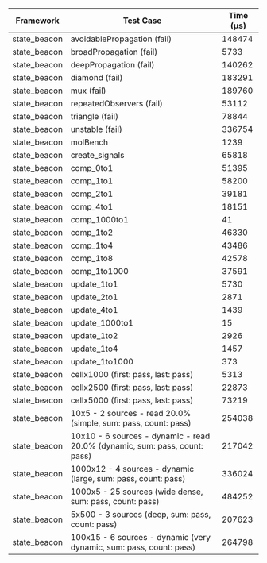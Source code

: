| Framework | Test Case | Time (μs) |
| --- | --- | --- |
| state_beacon | avoidablePropagation (fail) | 148474 |
| state_beacon | broadPropagation (fail) | 5733 |
| state_beacon | deepPropagation (fail) | 140262 |
| state_beacon | diamond (fail) | 183291 |
| state_beacon | mux (fail) | 189760 |
| state_beacon | repeatedObservers (fail) | 53112 |
| state_beacon | triangle (fail) | 78844 |
| state_beacon | unstable (fail) | 336754 |
| state_beacon | molBench | 1239 |
| state_beacon | create_signals | 65818 |
| state_beacon | comp_0to1 | 51395 |
| state_beacon | comp_1to1 | 58200 |
| state_beacon | comp_2to1 | 39181 |
| state_beacon | comp_4to1 | 18151 |
| state_beacon | comp_1000to1 | 41 |
| state_beacon | comp_1to2 | 46330 |
| state_beacon | comp_1to4 | 43486 |
| state_beacon | comp_1to8 | 42578 |
| state_beacon | comp_1to1000 | 37591 |
| state_beacon | update_1to1 | 5730 |
| state_beacon | update_2to1 | 2871 |
| state_beacon | update_4to1 | 1439 |
| state_beacon | update_1000to1 | 15 |
| state_beacon | update_1to2 | 2926 |
| state_beacon | update_1to4 | 1457 |
| state_beacon | update_1to1000 | 373 |
| state_beacon | cellx1000 (first: pass, last: pass) | 5313 |
| state_beacon | cellx2500 (first: pass, last: pass) | 22873 |
| state_beacon | cellx5000 (first: pass, last: pass) | 73219 |
| state_beacon | 10x5 - 2 sources - read 20.0% (simple, sum: pass, count: pass) | 254038 |
| state_beacon | 10x10 - 6 sources - dynamic - read 20.0% (dynamic, sum: pass, count: pass) | 217042 |
| state_beacon | 1000x12 - 4 sources - dynamic (large, sum: pass, count: pass) | 336024 |
| state_beacon | 1000x5 - 25 sources (wide dense, sum: pass, count: pass) | 484252 |
| state_beacon | 5x500 - 3 sources (deep, sum: pass, count: pass) | 207623 |
| state_beacon | 100x15 - 6 sources - dynamic (very dynamic, sum: pass, count: pass) | 264798 |
